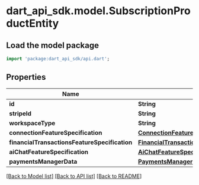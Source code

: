 # dart_api_sdk.model.SubscriptionProductEntity

## Load the model package
```dart
import 'package:dart_api_sdk/api.dart';
```

## Properties
Name | Type | Description | Notes
------------ | ------------- | ------------- | -------------
**id** | **String** |  | 
**stripeId** | **String** |  | 
**workspaceType** | **String** |  | 
**connectionFeatureSpecification** | [**ConnectionFeatureSpecificationEntity**](ConnectionFeatureSpecificationEntity.md) |  | 
**financialTransactionsFeatureSpecification** | [**FinancialTransactionsFeatureSpecificationEntity**](FinancialTransactionsFeatureSpecificationEntity.md) |  | 
**aiChatFeatureSpecification** | [**AiChatFeatureSpecificationEntity**](AiChatFeatureSpecificationEntity.md) |  | 
**paymentsManagerData** | [**PaymentsManagerProductDataEntity**](PaymentsManagerProductDataEntity.md) |  | 

[[Back to Model list]](../README.md#documentation-for-models) [[Back to API list]](../README.md#documentation-for-api-endpoints) [[Back to README]](../README.md)


